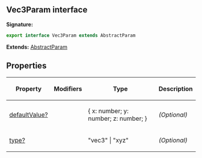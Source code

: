 
## Vec3Param interface

**Signature:**

```typescript
export interface Vec3Param extends AbstractParam 
```
**Extends:** [AbstractParam](/reference/abstractparam.md)

## Properties

<table><thead><tr><th>

Property


</th><th>

Modifiers


</th><th>

Type


</th><th>

Description


</th></tr></thead>
<tbody><tr><td>

[defaultValue?](/reference/vec3param/defaultvalue.md)


</td><td>


</td><td>

{ x: number; y: number; z: number; }


</td><td>

_(Optional)_


</td></tr>
<tr><td>

[type?](/reference/vec3param/type.md)


</td><td>


</td><td>

"vec3" \| "xyz"


</td><td>

_(Optional)_


</td></tr>
</tbody></table>
